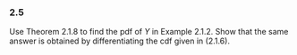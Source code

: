 ### 2.5
Use Theorem 2.1.8 to find the pdf of $Y$ in Example 2.1.2. Show that the same answer is obtained by differentiating the cdf given in (2.1.6).
